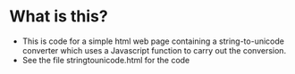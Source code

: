 # What is this?
- This is code for a simple html web page containing a string-to-unicode converter which uses a Javascript function to carry out the conversion. 
- See the file stringtounicode.html for the code
